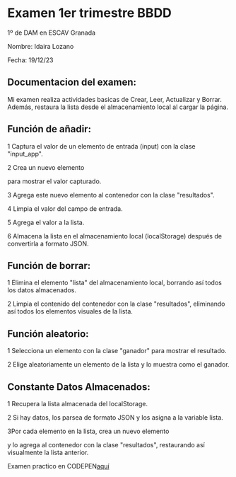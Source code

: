 # Examen 1er trimestre BBDD

1º de DAM en ESCAV Granada

Nombre: Idaira Lozano 

Fecha: 19/12/23

## Documentacion del examen:
Mi examen realiza actividades basicas de Crear, Leer, Actualizar y Borrar.
Además, restaura la lista desde el almacenamiento local al cargar la página.

## Función de añadir:
1 Captura el valor de un elemento de entrada (input) con la clase "input_app".

2 Crea un nuevo elemento <p> para mostrar el valor capturado.

3 Agrega este nuevo elemento al contenedor con la clase "resultados".

4 Limpia el valor del campo de entrada.

5 Agrega el valor a la lista.

6 Almacena la lista en el almacenamiento local (localStorage) después de convertirla a formato JSON.

## Función de borrar:
1 Elimina el elemento "lista" del almacenamiento local, borrando así todos los datos almacenados.

2 Limpia el contenido del contenedor con la clase "resultados", eliminando así todos los elementos visuales de la lista.

## Función aleatorio:
1 Selecciona un elemento con la clase "ganador" para mostrar el resultado.

2 Elige aleatoriamente un elemento de la lista y lo muestra como el ganador.

## Constante Datos Almacenados:
1 Recupera la lista almacenada del localStorage.

2 Si hay datos, los parsea de formato JSON y los asigna a la variable lista.

3Por cada elemento en la lista, crea un nuevo elemento <p> y lo agrega al contenedor con la clase "resultados", restaurando así visualmente la lista anterior.


Examen practico en CODEPEN[aquí](https://codepen.io/Idaira-Lozano/pen/bGZbGJP)